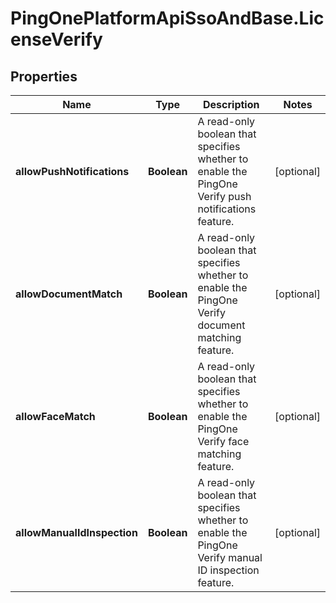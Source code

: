 # PingOnePlatformApiSsoAndBase.LicenseVerify

## Properties

Name | Type | Description | Notes
------------ | ------------- | ------------- | -------------
**allowPushNotifications** | **Boolean** | A read-only boolean that specifies whether to enable the PingOne Verify push notifications feature. | [optional] 
**allowDocumentMatch** | **Boolean** | A read-only boolean that specifies whether to enable the PingOne Verify document matching feature. | [optional] 
**allowFaceMatch** | **Boolean** | A read-only boolean that specifies whether to enable the PingOne Verify face matching feature. | [optional] 
**allowManualIdInspection** | **Boolean** | A read-only boolean that specifies whether to enable the PingOne Verify manual ID inspection feature. | [optional] 


